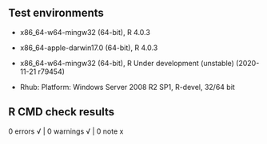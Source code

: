 ## Test environments

* x86_64-w64-mingw32 (64-bit), R 4.0.3
* x86_64-apple-darwin17.0 (64-bit), R 4.0.3
* x86_64-w64-mingw32 (64-bit), R Under development (unstable) (2020-11-21 r79454)

* Rhub: Platform: Windows Server 2008 R2 SP1, R-devel, 32/64 bit


## R CMD check results


0 errors √ | 0 warnings √ | 0 note x
